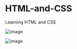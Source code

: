 # HTML-and-CSS
Learning HTML and CSS

![image](https://github.com/IzziTho/HTML-and-CSS/assets/117318167/8b79a949-e96e-48ac-bbc7-b6bdf86f04f0)

![image](https://github.com/IzziTho/HTML-and-CSS/assets/117318167/ede87fd2-8daa-4ec5-8073-048f55d8aa8a)


